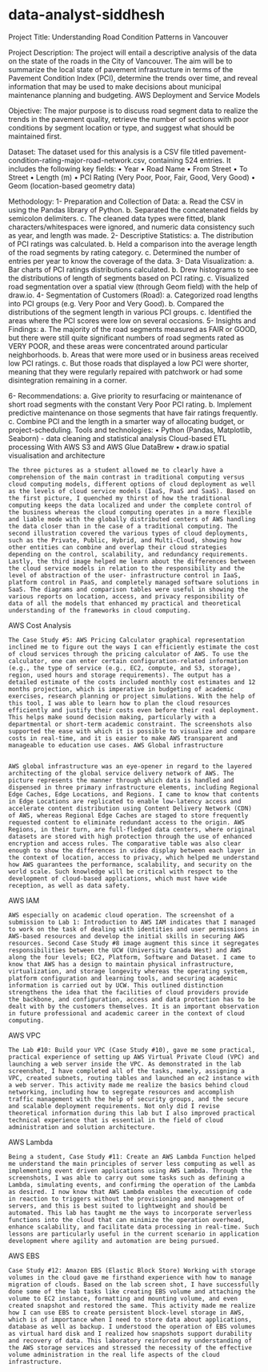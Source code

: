 # data-analyst-siddhesh
Project Title:  Understanding Road Condition Patterns in Vancouver

Project Description: The project will entail a descriptive analysis of the data on the state of the roads in the City of Vancouver. The aim will be to summarize the local state of pavement infrastructure in terms of the Pavement Condition Index (PCI), determine the trends over time, and reveal information that may be used to make decisions about municipal maintenance planning and budgeting.
AWS Deployment and Service Models 

Objective: The major purpose is to discuss road segment data to realize the trends in the pavement quality, retrieve the number of sections with poor conditions by segment location or type, and suggest what should be maintained first.

Dataset: The dataset used for this analysis is a CSV file titled pavement-condition-rating-major-road-network.csv, containing 524 entries. It includes the following key fields:
•	Year
•	Road Name
•	From Street
•	To Street
•	Length (m)
•	PCI Rating (Very Poor, Poor, Fair, Good, Very Good)
•	Geom (location-based geometry data)

Methodology:
1-	Preparation and Collection of Data:
a.	Read the CSV in using the Pandas library of Python.
b.	Separated the concatenated fields by semicolon delimiters.
c.	The cleaned data types were fitted, blank characters/whitespaces were ignored, and numeric data consistency such as year, and length was made.
2-	Descriptive Statistics:
a.	The distribution of PCI ratings was calculated.
b.	Held a comparison into the average length of the road segments by rating category.
c.	Determined the number of entries per year to know the coverage of the data.
3-	Data Visualization:
a.	Bar charts of PCI ratings distributions calculated.
b.	Drew histograms to see the distributions of length of segments based on PCI rating.
c.	Visualized road segmentation over a spatial view (through Geom field) with the help of draw.io.
4-	Segmentation of Customers (Road):
a.	Categorized road lengths into PCI groups (e.g. Very Poor and Very Good).
b.	Compared the distributions of the segment length in various PCI groups.
c.	Identified the areas where the PCI scores were low on several occasions.
5-	Insights and Findings:
a.	The majority of the road segments measured as FAIR or GOOD, but there were still quite significant numbers of road segments rated as VERY POOR, and these areas were concentrated around particular neighborhoods.
b.	Areas that were more used or in business areas received low PCI ratings.
c.	But those roads that displayed a low PCI were shorter, meaning that they were regularly repaired with patchwork or had some disintegration remaining in a corner.

6-	Recommendations:
a.	Give priority to resurfacing or maintenance of short road segments with the constant Very Poor PCI rating.
b.	Implement predictive maintenance on those segments that have fair ratings frequently.
c.	Combine PCI and the length in a smarter way of allocating budget, or project-scheduling.
Tools and technologies:
•    Python (Pandas, Matplotlib, Seaborn) - data cleaning and statistical analysis
Cloud-based ETL processing With AWS S3 and AWS Glue DataBrew
•	draw.io spatial visualisation and architecture

	     
	The three pictures as a student allowed me to clearly have a comprehension of the main contrast in traditional computing versus cloud computing models, different options of cloud deployment as well as the levels of cloud service models (IaaS, PaaS and SaaS). Based on the first picture, I quenched my thirst of how the traditional computing keeps the data localized and under the complete control of the business whereas the cloud computing operates in a more flexible and liable mode with the globally distributed centers of AWS handling the data closer than in the case of a traditional computing. The second illustration covered the various types of cloud deployments, such as the Private, Public, Hybrid, and Multi-Cloud, showing how other entities can combine and overlap their cloud strategies depending on the control, scalability, and redundancy requirements. Lastly, the third image helped me learn about the differences between the cloud service models in relation to the responsibility and the level of abstraction of the user- infrastructure control in IaaS, platform control in PaaS, and completely managed software solutions in SaaS. The diagrams and comparison tables were useful in showing the various reports on location, access, and privacy responsibility of data of all the models that enhanced my practical and theoretical understanding of the frameworks in cloud computing. 

AWS Cost Analysis 

 
	The Case Study #5: AWS Pricing Calculator graphical representation inclined me to figure out the ways I can efficiently estimate the cost of cloud services through the pricing calculator of AWS. To use the calculator, one can enter certain configuration-related information (e.g., the type of service (e.g., EC2, compute, and S3, storage), region, used hours and storage requirements). The output has a detailed estimate of the costs included monthly cost estimates and 12 months projection, which is imperative in budgeting of academic exercises, research planning or project simulations. With the help of this tool, I was able to learn how to plan the cloud resources efficiently and justify their costs even before their real deployment. This helps make sound decision making, particularly with a departmental or short-term academic constraint. The screenshots also supported the ease with which it is possible to visualize and compare costs in real-time, and it is easier to make AWS transparent and manageable to education use cases. AWS Global infrastructure 
 

	AWS global infrastructure was an eye-opener in regard to the layered architecting of the global service delivery network of AWS. The picture represents the manner through which data is handled and dispensed in three primary infrastructure elements, including Regional Edge Caches, Edge Locations, and Regions. I came to know that contents in Edge Locations are replicated to enable low-latency access and accelerate content distribution using Content Delivery Network (CDN) of AWS, whereas Regional Edge Caches are staged to store frequently requested content to eliminate redundant access to the origin. AWS Regions, in their turn, are full-fledged data centers, where original datasets are stored with high protection through the use of enhanced encryption and access rules. The comparative table was also clear enough to show the differences in video display between each layer in the context of location, access to privacy, which helped me understand how AWS guarantees the performance, scalability, and security on the world scale. Such knowledge will be critical with respect to the development of cloud-based applications, which must have wide reception, as well as data safety.
AWS IAM 
 

 

	AWS especially on academic cloud operation. The screenshot of a submission to Lab 1: Introduction to AWS IAM indicates that I managed to work on the task of dealing with identities and user permissions in AWS-based resources and develop the initial skills in securing AWS resources. Second Case Study #8 image augment this since it segregates responsibilities between the UCW (University Canada West) and AWS along the four levels; EC2, Platform, Software and Dataset. I came to know that AWS has a design to maintain physical infrastructure, virtualization, and storage longevity whereas the operating system, platform configuration and learning tools, and securing academic information is carried out by UCW. This outlined distinction strengthens the idea that the facilities of cloud providers provide the backbone, and configuration, access and data protection has to be dealt with by the customers themselves. It is an important observation in future professional and academic career in the context of cloud computing.
AWS VPC
 
	The Lab #10: Build your VPC (Case Study #10), gave me some practical, practical experience of setting up AWS Virtual Private Cloud (VPC) and launching a web server inside the VPC. As demonstrated in the lab screenshot, I have completed all of the tasks, namely, assigning a VPC, created subnets, routing tables and launched an ec2 instance with a web server. This activity made me realize the basics behind cloud networking, including how to segregate resources and accomplish traffic management with the help of security groups, and the secure and scalable deployment requirements. Not only did I revise theoretical information during this lab but I also improved practical technical experience that is essential in the field of cloud administration and solution architecture.
 AWS Lambda 
 
	Being a student, Case Study #11: Create an AWS Lambda Function helped me understand the main principles of server less computing as well as implementing event driven applications using AWS Lambda. Through the screenshots, I was able to carry out some tasks such as defining a Lambda, simulating events, and confirming the operation of the Lambda as desired. I now know that AWS Lambda enables the execution of code in reaction to triggers without the provisioning and management of servers, and this is best suited to lightweight and should be automated. This lab has taught me the ways to incorporate serverless functions into the cloud that can minimize the operation overhead, enhance scalability, and facilitate data processing in real-time. Such lessons are particularly useful in the current scenario in application development where agility and automation are being pursued.

AWS EBS
 

	Case Study #12: Amazon EBS (Elastic Block Store) Working with storage volumes in the cloud gave me firsthand experience with how to manage migration of clouds. Based on the lab screen shot, I have successfully done some of the lab tasks like creating EBS volume and attaching the volume to EC2 instance, formatting and mounting volume, and even created snapshot and restored the same. This activity made me realize how I can use EBS to create persistent block-level storage in AWS, which is of importance when I need to store data about applications, database as well as backup. I understood the operation of EBS volumes as virtual hard disk and I realized how snapshots support durability and recovery of data. This laboratory reinforced my understanding of the AWS storage services and stressed the necessity of the effective volume administration in the real life aspects of the cloud infrastructure.
